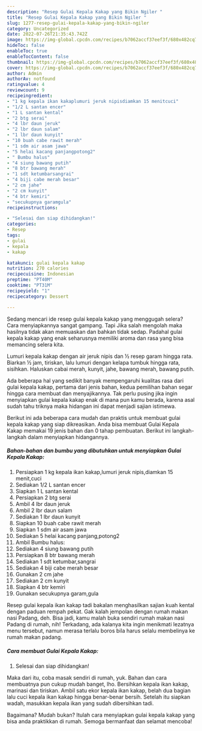```yaml
---
description: "Resep Gulai Kepala Kakap yang Bikin Ngiler "
title: "Resep Gulai Kepala Kakap yang Bikin Ngiler "
slug: 1277-resep-gulai-kepala-kakap-yang-bikin-ngiler
category: Uncategorized
date: 2022-07-26T21:35:43.742Z
image: https://img-global.cpcdn.com/recipes/b7062accf37eef3f/680x482cq70/gulai-kepala-kakap-foto-resep-utama.jpg
hideToc: false
enableToc: true
enableTocContent: false
thumbnail: https://img-global.cpcdn.com/recipes/b7062accf37eef3f/680x482cq70/gulai-kepala-kakap-foto-resep-utama.jpg
cover: https://img-global.cpcdn.com/recipes/b7062accf37eef3f/680x482cq70/gulai-kepala-kakap-foto-resep-utama.jpg
author: Admin
authorAv: notfound
ratingvalue: 4
reviewcount: 9
recipeingredient:
- "1 kg kepala ikan kakaplumuri jeruk nipisdiamkan 15 menitcuci"
- "1/2 L santan encer"
- "1 L santan kental"
- "2 btg serai"
- "4 lbr daun jeruk"
- "2 lbr daun salam"
- "1 lbr daun kunyit"
- "10 buah cabe rawit merah"
- "1 sdm air asam jawa"
- "5 helai kacang panjangpotong2"
- " Bumbu halus"
- "4 siung bawang putih"
- "8 btr bawang merah"
- "1 sdt ketumbarsangrai"
- "4 biji cabe merah besar"
- "2 cm jahe"
- "2 cm kunyit"
- "4 btr kemiri"
- "secukupnya garamgula"
recipeinstructions:

- "Selesai dan siap dihidangkan!"
categories:
- Resep
tags:
- gulai
- kepala
- kakap

katakunci: gulai kepala kakap 
nutrition: 270 calories
recipecuisine: Indonesian
preptime: "PT40M"
cooktime: "PT31M"
recipeyield: "1"
recipecategory: Dessert

---
```



Sedang mencari ide resep gulai kepala kakap yang menggugah selera? Cara menyiapkannya sangat gampang. Tapi Jika salah mengolah maka hasilnya tidak akan memuaskan dan bahkan tidak sedap. Padahal gulai kepala kakap yang enak seharusnya memiliki aroma dan rasa yang bisa memancing selera kita.


Lumuri kepala kakap dengan air jeruk nipis dan ½ resep garam hingga rata. Biarkan ½ jam, tiriskan, lalu lumuri dengan kelapa tumbuk hingga rata, sisihkan. Haluskan cabai merah, kunyit, jahe, bawang merah, bawang putih.

Ada beberapa hal yang sedikit banyak mempengaruhi kualitas rasa dari gulai kepala kakap, pertama dari jenis bahan, kedua pemilihan bahan segar hingga cara membuat dan menyajikannya. Tak perlu pusing jika ingin menyiapkan gulai kepala kakap enak di mana pun kamu berada, karena asal sudah tahu triknya maka hidangan ini dapat menjadi sajian istimewa.


Berikut ini ada beberapa cara mudah dan praktis untuk membuat gulai kepala kakap yang siap dikreasikan. Anda bisa membuat Gulai Kepala Kakap memakai 19 jenis bahan dan 0 tahap pembuatan. Berikut ini langkah-langkah dalam menyiapkan hidangannya.

<!--inarticleads1-->

##### Bahan-bahan dan bumbu yang dibutuhkan untuk menyiapkan Gulai Kepala Kakap:

1. Persiapkan 1 kg kepala ikan kakap,lumuri jeruk nipis,diamkan 15 menit,cuci
1. Sediakan 1/2 L santan encer
1. Siapkan 1 L santan kental
1. Persiapkan 2 btg serai
1. Ambil 4 lbr daun jeruk
1. Ambil 2 lbr daun salam
1. Sediakan 1 lbr daun kunyit
1. Siapkan 10 buah cabe rawit merah
1. Siapkan 1 sdm air asam jawa
1. Sediakan 5 helai kacang panjang,potong2
1. Ambil  Bumbu halus:
1. Sediakan 4 siung bawang putih
1. Persiapkan 8 btr bawang merah
1. Sediakan 1 sdt ketumbar,sangrai
1. Sediakan 4 biji cabe merah besar
1. Gunakan 2 cm jahe
1. Sediakan 2 cm kunyit
1. Siapkan 4 btr kemiri
1. Gunakan secukupnya garam,gula


Resep gulai kepala ikan kakap tadi bakalan menghasilkan sajian kuah kental dengan paduan rempah pekat. Gak kalah jempolan dengan rumah makan nasi Padang, deh. Bisa jadi, kamu malah buka sendiri rumah makan nasi Padang di rumah, nih! Terkadang, ada kalanya kita ingin menikmati lezatnya menu tersebut, namun merasa terlalu boros bila harus selalu membelinya ke rumah makan padang. 

<!--inarticleads2-->

##### Cara membuat Gulai Kepala Kakap:


1. Selesai dan siap dihidangkan!

Maka dari itu, coba masak sendiri di rumah, yuk. Bahan dan cara membuatnya pun cukup mudah banget, lho. Bersihkan kepala ikan kakap, marinasi dan tiriskan. Ambil satu ekor kepala ikan kakap, belah dua bagian lalu cuci kepala ikan kakap hingga benar-benar bersih. Setelah itu siapkan wadah, masukkan kepala ikan yang sudah dibersihkan tadi. 

Bagaimana? Mudah bukan? Itulah cara menyiapkan gulai kepala kakap yang bisa anda praktikkan di rumah. Semoga bermanfaat dan selamat mencoba!
